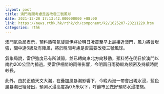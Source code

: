 ```yaml
---
layout: post
title: 澳門晚間考慮是否改發三號風球
date: 2021-12-20 17:13:42.000000000 +08:00
link: https://news.rthk.hk/rthk/ch/component/k2/1625207-20211220.htm
categories: rthk
---
```


澳門氣象局表示，預料熱帶氣旋雷伊將於明日凌晨至早上最接近澳門，風力將會增強，間中達6級及有陣風，將於晚間考慮是否需要改發三號風球。

氣象局說，雷伊強度已有所減弱，並已轉向東北方向移動，預料將在明日於澳門以南約200公里內掠過。受雷伊相關的雨帶影響，今明兩日雨勢較為頻密及持續時間較長。

此外，由於正值天文大潮，在疊加風暴潮影響下，今晚內港一帶會出現水浸，藍色風暴潮已經發出，預測水浸高度為0.5米以下，呼籲市民做好預防水浸措施。
